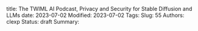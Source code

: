 title: The TWIML AI Podcast, Privacy and Security for Stable Diffusion and LLMs
date: 2023-07-02
Modified: 2023-07-02
Tags: 
Slug: 55
Authors: clexp
Status: draft
Summary: 
